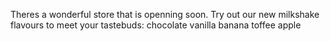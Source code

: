 Theres a wonderful store that is openning soon.
Try out our new milkshake flavours to meet 
your tastebuds:
chocolate
vanilla
banana
toffee
apple 


